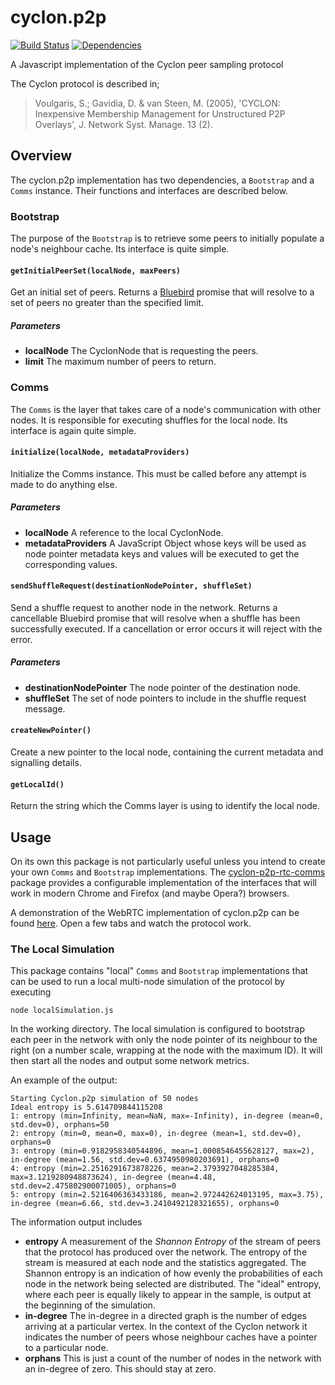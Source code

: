 cyclon.p2p
==========

[![Build Status](https://travis-ci.org/nicktindall/cyclon.p2p.svg?branch=master)](https://travis-ci.org/nicktindall/cyclon.p2p)
[![Dependencies](https://david-dm.org/nicktindall/cyclon.p2p.png)](https://david-dm.org/nicktindall/cyclon.p2p)

A Javascript implementation of the Cyclon peer sampling protocol

The Cyclon protocol is described in;

> Voulgaris, S.; Gavidia, D. & van Steen, M. (2005), 'CYCLON: Inexpensive Membership Management for Unstructured P2P Overlays', J. Network Syst. Manage. 13 (2).

Overview
--------
The cyclon.p2p implementation has two dependencies, a `Bootstrap` and a `Comms` instance. Their functions and interfaces are described below.

### Bootstrap
The purpose of the `Bootstrap` is to retrieve some peers to initially populate a node's neighbour cache. Its interface is quite simple.

#### `getInitialPeerSet(localNode, maxPeers)`
Get an initial set of peers. Returns a [Bluebird](https://github.com/petkaantonov/bluebird) promise that will resolve to a set of peers no greater than the specified limit.

##### Parameters
* **localNode** The CyclonNode that is requesting the peers.
* **limit** The maximum number of peers to return.

### Comms
The `Comms` is the layer that takes care of a node's communication with other nodes. It is responsible for executing shuffles for the local node. Its interface is again quite simple.

#### `initialize(localNode, metadataProviders)`
Initialize the Comms instance. This must be called before any attempt is made to do anything else.

##### Parameters
* **localNode** A reference to the local CyclonNode.
* **metadataProviders** A JavaScript Object whose keys will be used as node pointer metadata keys and values will be executed to get the corresponding values.

#### `sendShuffleRequest(destinationNodePointer, shuffleSet)`
Send a shuffle request to another node in the network. Returns a cancellable Bluebird promise that will resolve when a shuffle has been successfully executed. If a cancellation or error occurs it will reject with the error.

##### Parameters
* **destinationNodePointer** The node pointer of the destination node.
* **shuffleSet** The set of node pointers to include in the shuffle request message.

#### `createNewPointer()`
Create a new pointer to the local node, containing the current metadata and signalling details.

#### `getLocalId()`
Return the string which the Comms layer is using to identify the local node.

Usage
-----
On its own this package is not particularly useful unless you intend to create your own `Comms` and `Bootstrap` implementations. The [cyclon-p2p-rtc-comms](https://github.com/nicktindall/cyclon.p2p-rtc-comms) package provides a configurable implementation of the interfaces that will work in modern Chrome and Firefox (and maybe Opera?) browsers. 

A demonstration of the WebRTC implementation of cyclon.p2p can be found [here](http://cyclon-js-demo.herokuapp.com). Open a few tabs and watch the protocol work.

### The Local Simulation
This package contains "local" `Comms` and `Bootstrap` implementations that can be used to run a local multi-node simulation of the protocol by executing
 
```
node localSimulation.js
```

In the working directory. The local simulation is configured to bootstrap each peer in the network with only the node pointer of its neighbour to the right (on a number scale, wrapping at the node with the maximum ID). It will then start all the nodes and output some network metrics.

An example of the output:
```
Starting Cyclon.p2p simulation of 50 nodes
Ideal entropy is 5.614709844115208
1: entropy (min=Infinity, mean=NaN, max=-Infinity), in-degree (mean=0, std.dev=0), orphans=50
2: entropy (min=0, mean=0, max=0), in-degree (mean=1, std.dev=0), orphans=0
3: entropy (min=0.9182958340544896, mean=1.0008546455628127, max=2), in-degree (mean=1.56, std.dev=0.6374950980203691), orphans=0
4: entropy (min=2.2516291673878226, mean=2.3793927048285384, max=3.1219280948873624), in-degree (mean=4.48, std.dev=2.475802900071005), orphans=0
5: entropy (min=2.5216406363433186, mean=2.972442624013195, max=3.75), in-degree (mean=6.66, std.dev=3.2410492128321655), orphans=0
```

The information output includes

* **entropy** A measurement of the *Shannon Entropy* of the stream of peers that the protocol has produced over the network. The entropy of the stream is measured at each node and the statistics aggregated. The Shannon entropy is an indication of how evenly the probabilities of each node in the network being selected are distributed. The "ideal" entropy, where each peer is equally likely to appear in the sample, is output at the beginning of the simulation.
* **in-degree** The in-degree in a directed graph is the number of edges arriving at a particular vertex. In the context of the Cyclon network it indicates the number of peers whose neighbour caches have a pointer to a particular node.
* **orphans** This is just a count of the number of nodes in the network with an in-degree of zero. This should stay at zero.
